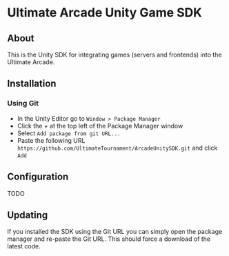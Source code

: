 # Ultimate Arcade Unity Game SDK

## About

This is the Unity SDK for integrating games (servers and frontends) into the Ultimate Arcade.

## Installation

### Using Git

- In the Unity Editor go to `Window > Package Manager`
- Click the + at the top left of the Package Manager window
- Select `Add package from git URL...`
- Paste the following URL `https://github.com/UltimateTournament/ArcadeUnitySDK.git` and click `Add`

## Configuration

TODO

## Updating

If you installed the SDK using the Git URL you can simply open the package manager and re-paste the Git URL.
This should force a download of the latest code.
